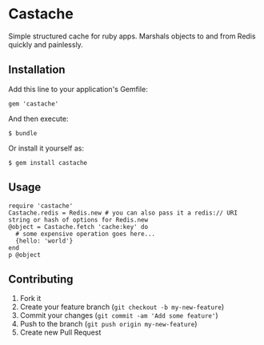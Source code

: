# Castache

Simple structured cache for ruby apps. Marshals objects to and from Redis
quickly and painlessly. 

## Installation

Add this line to your application's Gemfile:

    gem 'castache'

And then execute:

    $ bundle

Or install it yourself as:

    $ gem install castache

## Usage
    
    require 'castache'
    Castache.redis = Redis.new # you can also pass it a redis:// URI string or hash of options for Redis.new
    @object = Castache.fetch 'cache:key' do
      # some expensive operation goes here...
      {hello: 'world'}
    end
    p @object

## Contributing

1. Fork it
2. Create your feature branch (`git checkout -b my-new-feature`)
3. Commit your changes (`git commit -am 'Add some feature'`)
4. Push to the branch (`git push origin my-new-feature`)
5. Create new Pull Request
